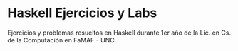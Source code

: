 # Haskell Ejercicios y Labs
Ejercicios y problemas resueltos en Haskell durante 1er año de la Lic. en Cs. de la Computación en FaMAF - UNC.
